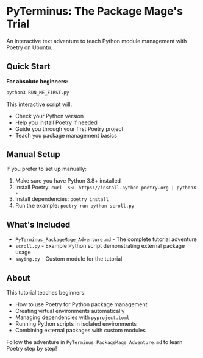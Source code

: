 # PyTerminus: The Package Mage's Trial

An interactive text adventure to teach Python module management with Poetry on Ubuntu.

## Quick Start

**For absolute beginners:**
```bash
python3 RUN_ME_FIRST.py
```

This interactive script will:
- Check your Python version
- Help you install Poetry if needed
- Guide you through your first Poetry project
- Teach you package management basics

## Manual Setup

If you prefer to set up manually:
1. Make sure you have Python 3.8+ installed
2. Install Poetry: `curl -sSL https://install.python-poetry.org | python3 -`
3. Install dependencies: `poetry install`
4. Run the example: `poetry run python scroll.py`

## What's Included

- `PyTerminus_PackageMage_Adventure.md` - The complete tutorial adventure
- `scroll.py` - Example Python script demonstrating external package usage
- `saying.py` - Custom module for the tutorial

## About

This tutorial teaches beginners:
- How to use Poetry for Python package management
- Creating virtual environments automatically
- Managing dependencies with `pyproject.toml`
- Running Python scripts in isolated environments
- Combining external packages with custom modules

Follow the adventure in `PyTerminus_PackageMage_Adventure.md` to learn Poetry step by step!